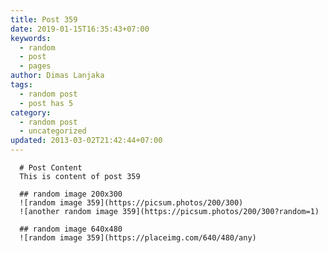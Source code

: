 ```yaml
---
title: Post 359
date: 2019-01-15T16:35:43+07:00
keywords:
  - random
  - post
  - pages
author: Dimas Lanjaka
tags:
  - random post
  - post has 5
category:
  - random post
  - uncategorized
updated: 2013-03-02T21:42:44+07:00
---
```


      # Post Content
      This is content of post 359

      ## random image 200x300
      ![random image 359](https://picsum.photos/200/300)
      ![another random image 359](https://picsum.photos/200/300?random=1)

      ## random image 640x480
      ![random image 359](https://placeimg.com/640/480/any)
      